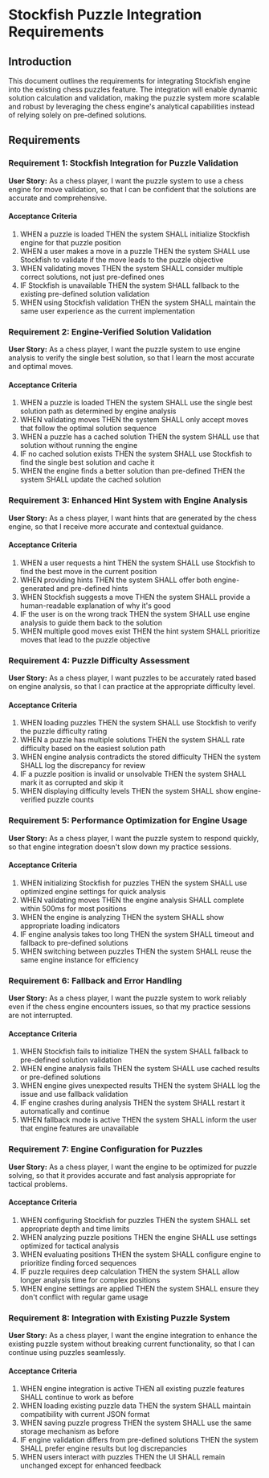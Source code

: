 # Stockfish Puzzle Integration Requirements

## Introduction

This document outlines the requirements for integrating Stockfish engine into the existing chess puzzles feature. The integration will enable dynamic solution calculation and validation, making the puzzle system more scalable and robust by leveraging the chess engine's analytical capabilities instead of relying solely on pre-defined solutions.

## Requirements

### Requirement 1: Stockfish Integration for Puzzle Validation

**User Story:** As a chess player, I want the puzzle system to use a chess engine for move validation, so that I can be confident that the solutions are accurate and comprehensive.

#### Acceptance Criteria

1. WHEN a puzzle is loaded THEN the system SHALL initialize Stockfish engine for that puzzle position
2. WHEN a user makes a move in a puzzle THEN the system SHALL use Stockfish to validate if the move leads to the puzzle objective
3. WHEN validating moves THEN the system SHALL consider multiple correct solutions, not just pre-defined ones
4. IF Stockfish is unavailable THEN the system SHALL fallback to the existing pre-defined solution validation
5. WHEN using Stockfish validation THEN the system SHALL maintain the same user experience as the current implementation

### Requirement 2: Engine-Verified Solution Validation

**User Story:** As a chess player, I want the puzzle system to use engine analysis to verify the single best solution, so that I learn the most accurate and optimal moves.

#### Acceptance Criteria

1. WHEN a puzzle is loaded THEN the system SHALL use the single best solution path as determined by engine analysis
2. WHEN validating moves THEN the system SHALL only accept moves that follow the optimal solution sequence
3. WHEN a puzzle has a cached solution THEN the system SHALL use that solution without running the engine
4. IF no cached solution exists THEN the system SHALL use Stockfish to find the single best solution and cache it
5. WHEN the engine finds a better solution than pre-defined THEN the system SHALL update the cached solution

### Requirement 3: Enhanced Hint System with Engine Analysis

**User Story:** As a chess player, I want hints that are generated by the chess engine, so that I receive more accurate and contextual guidance.

#### Acceptance Criteria

1. WHEN a user requests a hint THEN the system SHALL use Stockfish to find the best move in the current position
2. WHEN providing hints THEN the system SHALL offer both engine-generated and pre-defined hints
3. WHEN Stockfish suggests a move THEN the system SHALL provide a human-readable explanation of why it's good
4. IF the user is on the wrong track THEN the system SHALL use engine analysis to guide them back to the solution
5. WHEN multiple good moves exist THEN the hint system SHALL prioritize moves that lead to the puzzle objective

### Requirement 4: Puzzle Difficulty Assessment

**User Story:** As a chess player, I want puzzles to be accurately rated based on engine analysis, so that I can practice at the appropriate difficulty level.

#### Acceptance Criteria

1. WHEN loading puzzles THEN the system SHALL use Stockfish to verify the puzzle difficulty rating
2. WHEN a puzzle has multiple solutions THEN the system SHALL rate difficulty based on the easiest solution path
3. WHEN engine analysis contradicts the stored difficulty THEN the system SHALL log the discrepancy for review
4. IF a puzzle position is invalid or unsolvable THEN the system SHALL mark it as corrupted and skip it
5. WHEN displaying difficulty levels THEN the system SHALL show engine-verified puzzle counts

### Requirement 5: Performance Optimization for Engine Usage

**User Story:** As a chess player, I want the puzzle system to respond quickly, so that engine integration doesn't slow down my practice sessions.

#### Acceptance Criteria

1. WHEN initializing Stockfish for puzzles THEN the system SHALL use optimized engine settings for quick analysis
2. WHEN validating moves THEN the engine analysis SHALL complete within 500ms for most positions
3. WHEN the engine is analyzing THEN the system SHALL show appropriate loading indicators
4. IF engine analysis takes too long THEN the system SHALL timeout and fallback to pre-defined solutions
5. WHEN switching between puzzles THEN the system SHALL reuse the same engine instance for efficiency

### Requirement 6: Fallback and Error Handling

**User Story:** As a chess player, I want the puzzle system to work reliably even if the chess engine encounters issues, so that my practice sessions are not interrupted.

#### Acceptance Criteria

1. WHEN Stockfish fails to initialize THEN the system SHALL fallback to pre-defined solution validation
2. WHEN engine analysis fails THEN the system SHALL use cached results or pre-defined solutions
3. WHEN engine gives unexpected results THEN the system SHALL log the issue and use fallback validation
4. IF engine crashes during analysis THEN the system SHALL restart it automatically and continue
5. WHEN fallback mode is active THEN the system SHALL inform the user that engine features are unavailable

### Requirement 7: Engine Configuration for Puzzles

**User Story:** As a chess player, I want the engine to be optimized for puzzle solving, so that it provides accurate and fast analysis appropriate for tactical problems.

#### Acceptance Criteria

1. WHEN configuring Stockfish for puzzles THEN the system SHALL set appropriate depth and time limits
2. WHEN analyzing puzzle positions THEN the engine SHALL use settings optimized for tactical analysis
3. WHEN evaluating positions THEN the system SHALL configure engine to prioritize finding forced sequences
4. IF puzzle requires deep calculation THEN the system SHALL allow longer analysis time for complex positions
5. WHEN engine settings are applied THEN the system SHALL ensure they don't conflict with regular game usage

### Requirement 8: Integration with Existing Puzzle System

**User Story:** As a chess player, I want the engine integration to enhance the existing puzzle system without breaking current functionality, so that I can continue using puzzles seamlessly.

#### Acceptance Criteria

1. WHEN engine integration is active THEN all existing puzzle features SHALL continue to work as before
2. WHEN loading existing puzzle data THEN the system SHALL maintain compatibility with current JSON format
3. WHEN saving puzzle progress THEN the system SHALL use the same storage mechanism as before
4. IF engine validation differs from pre-defined solutions THEN the system SHALL prefer engine results but log discrepancies
5. WHEN users interact with puzzles THEN the UI SHALL remain unchanged except for enhanced feedback